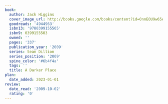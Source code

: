 ```yaml
---
book:
  author: Jack Higgins
  cover_image_url: http://books.google.com/books/content?id=OnnEOU9w65AC&printsec=frontcover&img=1&zoom=1&edge=curl&source=gbs_api
  goodreads: '4944963'
  isbn13: '9780399155505'
  isbn9: 0399155503
  owned: ''
  pages: '337'
  publication_year: '2009'
  series: Sean Dillion
  series_position: '2009'
  spine_color: '#6b4f4a'
  tags: ''
  title: A Darker Place
plan:
  date_added: 2023-01-01
review:
  date_read: '2009-10-02'
  rating: '0'
---
```


